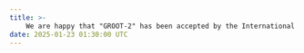 ```yaml
---
title: >-
    We are happy that "GROOT-2" has been accepted by the International Conference on Learning Representations (ICLR) 2025! 
date: 2025-01-23 01:30:00 UTC
---
```

